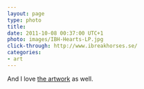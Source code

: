 ```yaml
---
layout: page
type: photo
title: 
date: 2011-10-08 00:37:00 UTC+1
photo: images/IBH-Hearts-LP.jpg
click-through: http://www.ibreakhorses.se/
categories: 
- art
---
```

And I love [the artwork](http://www.ibreakhorses.se/#1422828/P-R-E-S-S) as well.
